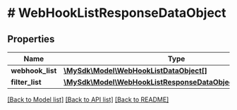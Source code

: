 # # WebHookListResponseDataObject

## Properties

Name | Type | Description | Notes
------------ | ------------- | ------------- | -------------
**webhook_list** | [**\MySdk\Model\WebHookListDataObject[]**](WebHookListDataObject.md) |  | [optional]
**filter_list** | [**\MySdk\Model\WebHookListResponseDataObjectFilterListInner[]**](WebHookListResponseDataObjectFilterListInner.md) |  | [optional]

[[Back to Model list]](../../README.md#models) [[Back to API list]](../../README.md#endpoints) [[Back to README]](../../README.md)
